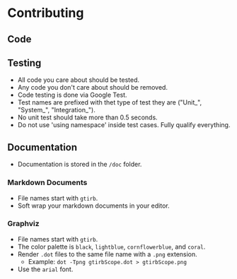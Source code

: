 Contributing
============

Code
----

Testing
-------

- All code you care about should be tested.
- Any code you don't care about should be removed.
- Code testing is done via Google Test.  
- Test names are prefixed with thet type of test they are ("Unit_", "System_", "Integration_").
- No unit test should take more than 0.5 seconds.
- Do not use 'using namespace' inside test cases.  Fully qualify everything.


Documentation
-------------
- Documentation is stored in the `/doc` folder.

### Markdown Documents

- File names start with `gtirb`.  
- Soft wrap your markdown documents in your editor.

### Graphviz

- File names start with `gtirb`.  
- The color palette is `black`, `lightblue`, `cornflowerblue`, and `coral`.
- Render `.dot` files to the same file name with a `.png` extension.
	* Example: `dot -Tpng gtirbScope.dot > gtirbScope.png`
- Use the `arial` font.
